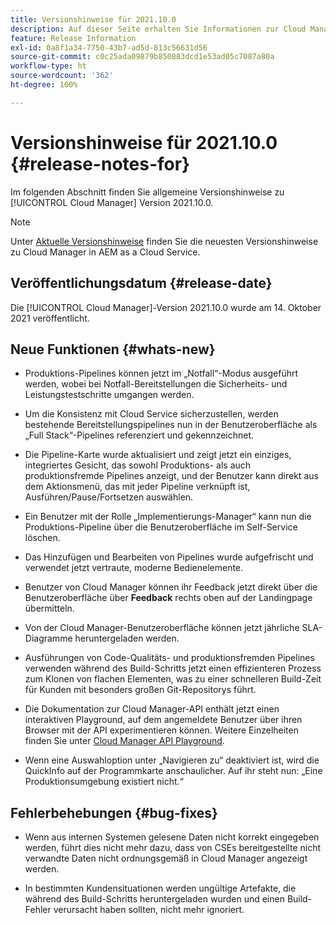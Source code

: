 ```yaml
---
title: Versionshinweise für 2021.10.0
description: Auf dieser Seite erhalten Sie Informationen zur Cloud Manager-Version 2021.10.0
feature: Release Information
exl-id: 0a8f1a34-7750-43b7-ad5d-813c56631d56
source-git-commit: c0c25ada09879b850883dcd1e53ad05c7087a80a
workflow-type: ht
source-wordcount: '362'
ht-degree: 100%

---
```


# Versionshinweise für 2021.10.0 {#release-notes-for}

Im folgenden Abschnitt finden Sie allgemeine Versionshinweise zu [!UICONTROL Cloud Manager] Version 2021.10.0.

>[!NOTE]
>Unter [Aktuelle Versionshinweise](https://experienceleague.adobe.com/docs/experience-manager-cloud-service/onboarding/getting-access/release-notes-cloud-manager/release-notes-cm-current.html?lang=de#getting-access) finden Sie die neuesten Versionshinweise zu Cloud Manager in AEM as a Cloud Service.

## Veröffentlichungsdatum {#release-date}

Die [!UICONTROL Cloud Manager]-Version 2021.10.0 wurde am 14. Oktober 2021 veröffentlicht.

## Neue Funktionen {#whats-new}

* Produktions-Pipelines können jetzt im „Notfall“-Modus ausgeführt werden, wobei bei Notfall-Bereitstellungen die Sicherheits- und Leistungstestschritte umgangen werden.

* Um die Konsistenz mit Cloud Service sicherzustellen, werden bestehende Bereitstellungspipelines nun in der Benutzeroberfläche als „Full Stack“-Pipelines referenziert und gekennzeichnet.

* Die Pipeline-Karte wurde aktualisiert und zeigt jetzt ein einziges, integriertes Gesicht, das sowohl Produktions- als auch produktionsfremde Pipelines anzeigt, und der Benutzer kann direkt aus dem Aktionsmenü, das mit jeder Pipeline verknüpft ist, Ausführen/Pause/Fortsetzen auswählen.

* Ein Benutzer mit der Rolle „Implementierungs-Manager“ kann nun die Produktions-Pipeline über die Benutzeroberfläche im Self-Service löschen.

* Das Hinzufügen und Bearbeiten von Pipelines wurde aufgefrischt und verwendet jetzt vertraute, moderne Bedienelemente.

* Benutzer von Cloud Manager können ihr Feedback jetzt direkt über die Benutzeroberfläche über **Feedback** rechts oben auf der Landingpage übermitteln.

* Von der Cloud Manager-Benutzeroberfläche können jetzt jährliche SLA-Diagramme heruntergeladen werden.

* Ausführungen von Code-Qualitäts- und produktionsfremden Pipelines verwenden während des Build-Schritts jetzt einen effizienteren Prozess zum Klonen von flachen Elementen, was zu einer schnelleren Build-Zeit für Kunden mit besonders großen Git-Repositorys führt.

* Die Dokumentation zur Cloud Manager-API enthält jetzt einen interaktiven Playground, auf dem angemeldete Benutzer über ihren Browser mit der API experimentieren können. Weitere Einzelheiten finden Sie unter [Cloud Manager API Playground](https://www.adobe.io/experience-cloud/cloud-manager/reference/playground/).

* Wenn eine Auswahloption unter „Navigieren zu“ deaktiviert ist, wird die QuickInfo auf der Programmkarte anschaulicher. Auf ihr steht nun: „Eine Produktionsumgebung existiert nicht.“


## Fehlerbehebungen {#bug-fixes}

* Wenn aus internen Systemen gelesene Daten nicht korrekt eingegeben werden, führt dies nicht mehr dazu, dass von CSEs bereitgestellte nicht verwandte Daten nicht ordnungsgemäß in Cloud Manager angezeigt werden.

* In bestimmten Kundensituationen werden ungültige Artefakte, die während des Build-Schritts heruntergeladen wurden und einen Build-Fehler verursacht haben sollten, nicht mehr ignoriert.
